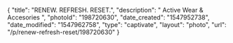 {
    "title": "RENEW. REFRESH. RESET.",
    "description": " Active Wear & Accesories ",
    "photoId": "198720630",
    "date_created": "1547952738",
    "date_modified": "1547962758",
    "type": "captivate",
    "layout": "photo",
    "url": "\/p\/renew-refresh-reset\/198720630"
}